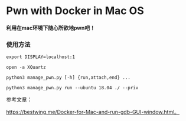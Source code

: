 # Pwn with Docker in Mac OS

**利用在mac环境下随心所欲地pwn吧！**

### 使用方法

`export DISPLAY=localhost:1`

`open -a XQuartz`

`python3 manage_pwn.py [-h] {run,attach,end} ...`

`python3 manage_pwn.py run --ubuntu 18.04 ./ --priv`

参考文章：

https://bestwing.me/Docker-for-Mac-and-run-gdb-GUI-window.html。

